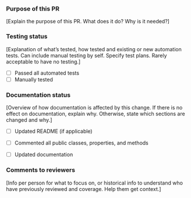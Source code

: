 ### Purpose of this PR
[Explain the purpose of this PR. What does it do? Why is it needed?]

### Testing status

[Explanation of what’s tested, how tested and existing or new automation tests. Can include manual testing by self. Specify test plans. Rarely acceptable to have no testing.]

- [ ] Passed all automated tests
- [ ] Manually tested 

### Documentation status

[Overview of how documentation is affected by this change. If there is no effect on documentation, explain why. Otherwise, state which sections are changed and why.]

- [ ] Updated README (if applicable)
- [ ] Commented all public classes, properties, and methods
- [ ] Updated documentation


### Comments to reviewers

[Info per person for what to focus on, or historical info to understand who have previously reviewed and coverage. Help them get context.]

